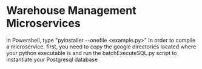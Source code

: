 # Warehouse Management Microservices


in Powershell, type "pyinstaller --onefile <example.py>"
In order to compile a microservice.
first, you need to copy the google directories
located where your python executable is
and run the batchExecuteSQL.py script to instantiate your Postgresql database
